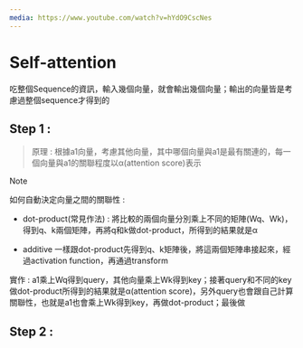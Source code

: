 ```yaml
---
media: https://www.youtube.com/watch?v=hYdO9CscNes
---
```

# Self-attention

吃整個Sequence的資訊，輸入幾個向量，就會輸出幾個向量；輸出的向量皆是考慮過整個sequence才得到的


## Step 1 :

> 原理 : 根據a1向量，考慮其他向量，其中哪個向量與a1是最有關連的，每一個向量與a1的關聯程度以α(attention score)表示

> [!NOTE]
> 如何自動決定向量之間的關聯性 :
> - dot-product(常見作法) : 
> 將比較的兩個向量分別乘上不同的矩陣(Wq、Wk)，得到q、k兩個矩陣，再將q和k做dot-product，所得到的結果就是α
> 
> - additive
> 一樣跟dot-product先得到q、k矩陣後，將這兩個矩陣串接起來，經過activation function，再通過transform

實作 : a1乘上Wq得到query，其他向量乘上Wk得到key；接著query和不同的key做dot-product所得到的結果就是α(attention score)，另外query也會跟自己計算關聯性，也就是a1也會乘上Wk得到key，再做dot-product；最後做

## Step 2 :
